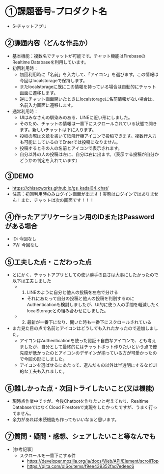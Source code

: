 # ①課題番号-プロダクト名
- 5-チャットアプリ

## ②課題内容（どんな作品か）

- 基本機能：複数名でチャットが可能です。チャット機能はFirebaseのRealtime Databaseを利用しています。
- 初回利用時：
    - 初回利用時に「名前」を入力して、「アイコン」を選びます。この情報は今回はlocalstorageで保持します。
    - またlocalstorageに既にこの情報を持っている場合は自動的にチャット画面に遷移します。
    - 逆にチャット画面開いたときにlocalstorageに名前情報がない場合は、名前入力画面に遷移します。
- 通常利用時：
    - UIはみなさんの馴染みのある、LINEに近い形にしました。
    - そのため、チャットの情報は一番下にスクロールされている状態で開きます。新しいチャットは下に入ります。
    - 投稿の際は文章を書いて紙飛行機アイコンで投稿できます。複数行入力も可能にしているのでEnterでは投稿になりません。
    - 投稿するとその人の名前とアイコンで表示されます。
    - 自分以外の人の投稿は左に、自分は右に出ます。（表示する投稿が自分かどうかの判定を入れています）

## ③DEMO
- https://chisaxworks.github.io/gs_kadai04_chat/
- 注意：初回利用時のみログイン画面が出ます！実態はログインではありません！また、チャットは次の画面です！！！

## ④作ったアプリケーション用のIDまたはPasswordがある場合

- ID: 今回なし
- PW: 今回なし

## ⑤工夫した点・こだわった点

- とにかく、チャットアプリとしての使い勝手の良さは大事にしたかったので以下は工夫しました
    - 1. LINEのように自分と他人の投稿を左右で分ける
        - それにあたって自分の投稿と他人の投稿を判別するのにAuthenticationも検討しましたが、UI的に使う人の手間を軽減したくlocalStorageとの組み合わせにしました。
    - 2. 最新が一番下になり、開いた時も一番下にスクロールされている
- また見た目の点で名前とアイコンはどうしても入れたかったので追加しました。
    - アイコンはAuthenticationを使った認証＋自由なアイコンで、とも考えましたが、自分として最終的にはチャットボット作りたいという点で優先度が低かったのとアイコンのデザインが揃っている方が可愛かったので今回の形にしました。
    - アイコンを選ばせるにあたって、選んだもの以外は半透明にするなどUI的な工夫も入れました。

## ⑥難しかった点・次回トライしたいこと(又は機能)

- 現時点作業中ですが、今後Chatbotを作りたいと考えており、Realtime DatabaseではなくCloud Firestoreで実現をしたかったですが、うまく行ってません。
- 余力があれば未読機能も作ってもいいなぁと思います。

## ⑦質問・疑問・感想、シェアしたいこと等なんでも

- [参考記事]
  - スクロールを一番下にする件
    - https://developer.mozilla.org/ja/docs/Web/API/Element/scrollTop
    - https://qiita.com/oISo/items/f9ee439352fad7edeec6
